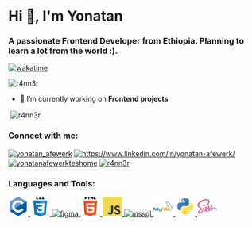 <h1>Hi 👋, I'm Yonatan</h1>
<h3>A passionate Frontend Developer from Ethiopia. Planning to learn a lot from the world :).</h3>

[![wakatime](https://wakatime.com/badge/user/23b4b157-68e1-4806-bff0-29d434416678.svg)](https://wakatime.com/@23b4b157-68e1-4806-bff0-29d434416678)
<p align="left"> <img src="https://komarev.com/ghpvc/?username=r4nn3r&label=Profile%20views&color=0e75b6&style=flat" alt="r4nn3r" /> </p>

- 🔭 I’m currently working on **Frontend projects**



<p>&nbsp;<img align="center" src="https://github-readme-stats.vercel.app/api?username=r4nn3r&show_icons=true&theme=dark&locale=en" alt="r4nn3r" /></p>


<h3 align="left">Connect with me:</h3>
<p align="left">
<a href="https://twitter.com/yonatan_afewerk" target="blank"><img align="center" src="https://raw.githubusercontent.com/rahuldkjain/github-profile-readme-generator/master/src/images/icons/Social/twitter.svg" alt="yonatan_afewerk" height="30" width="40" /></a>
<a href="https://linkedin.com/in/https://www.linkedin.com/in/yonatan-afewerk/" target="blank"><img align="center" src="https://raw.githubusercontent.com/rahuldkjain/github-profile-readme-generator/master/src/images/icons/Social/linked-in-alt.svg" alt="https://www.linkedin.com/in/yonatan-afewerk/" height="30" width="40" /></a>
<a href="https://instagram.com/yonatanafewerkteshome" target="blank"><img align="center" src="https://raw.githubusercontent.com/rahuldkjain/github-profile-readme-generator/master/src/images/icons/Social/instagram.svg" alt="yonatanafewerkteshome" height="30" width="40" /></a>
<a href="https://www.leetcode.com/r4nn3r" target="blank"><img align="center" src="https://raw.githubusercontent.com/rahuldkjain/github-profile-readme-generator/master/src/images/icons/Social/leet-code.svg" alt="r4nn3r" height="30" width="40" /></a>
</p>

<h3 align="left">Languages and Tools:</h3>
<p align="left"> <a href="https://www.cprogramming.com/" target="_blank" rel="noreferrer"> <img src="https://raw.githubusercontent.com/devicons/devicon/master/icons/c/c-original.svg" alt="c" width="40" height="40"/> </a> <a href="https://www.w3schools.com/css/" target="_blank" rel="noreferrer"> <img src="https://raw.githubusercontent.com/devicons/devicon/master/icons/css3/css3-original-wordmark.svg" alt="css3" width="40" height="40"/> </a> <a href="https://www.figma.com/" target="_blank" rel="noreferrer"> <img src="https://www.vectorlogo.zone/logos/figma/figma-icon.svg" alt="figma" width="40" height="40"/> </a> <a href="https://www.w3.org/html/" target="_blank" rel="noreferrer"> <img src="https://raw.githubusercontent.com/devicons/devicon/master/icons/html5/html5-original-wordmark.svg" alt="html5" width="40" height="40"/> </a> <a href="https://developer.mozilla.org/en-US/docs/Web/JavaScript" target="_blank" rel="noreferrer"> <img src="https://raw.githubusercontent.com/devicons/devicon/master/icons/javascript/javascript-original.svg" alt="javascript" width="40" height="40"/> </a> <a href="https://www.microsoft.com/en-us/sql-server" target="_blank" rel="noreferrer"> <img src="https://www.svgrepo.com/show/303229/microsoft-sql-server-logo.svg" alt="mssql" width="40" height="40"/> </a> <a href="https://www.mysql.com/" target="_blank" rel="noreferrer"> <img src="https://raw.githubusercontent.com/devicons/devicon/master/icons/mysql/mysql-original-wordmark.svg" alt="mysql" width="40" height="40"/> </a> <a href="https://www.python.org" target="_blank" rel="noreferrer"> <img src="https://raw.githubusercontent.com/devicons/devicon/master/icons/python/python-original.svg" alt="python" width="40" height="40"/> </a> <a href="https://sass-lang.com" target="_blank" rel="noreferrer"> <img src="https://raw.githubusercontent.com/devicons/devicon/master/icons/sass/sass-original.svg" alt="sass" width="40" height="40"/> </a> </p>

